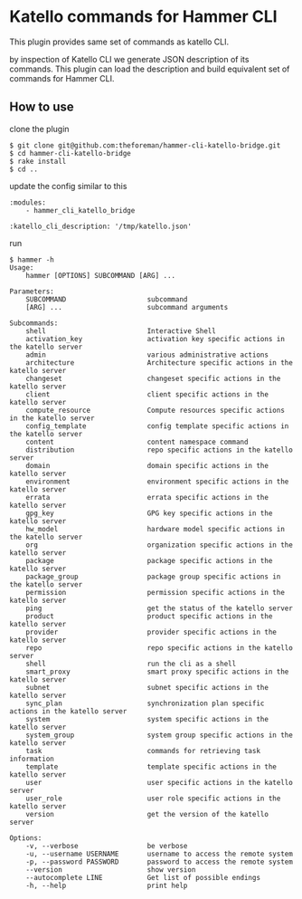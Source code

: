 Katello commands for Hammer CLI
===============================

This plugin provides same set of commands as katello CLI.

by inspection of Katello CLI we generate JSON description of its commands. This plugin can load the description and build equivalent set of commands for Hammer CLI.

How to use
----------

clone the plugin

    $ git clone git@github.com:theforeman/hammer-cli-katello-bridge.git
    $ cd hammer-cli-katello-bridge
    $ rake install
    $ cd ..

update the config similar to this

    :modules:
        - hammer_cli_katello_bridge

    :katello_cli_description: '/tmp/katello.json'

run 

    $ hammer -h
    Usage:
        hammer [OPTIONS] SUBCOMMAND [ARG] ...

    Parameters:
        SUBCOMMAND                    subcommand
        [ARG] ...                     subcommand arguments

    Subcommands:
        shell                         Interactive Shell
        activation_key                activation key specific actions in the katello server
        admin                         various administrative actions
        architecture                  Architecture specific actions in the katello server
        changeset                     changeset specific actions in the katello server
        client                        client specific actions in the katello server
        compute_resource              Compute resources specific actions in the katello server
        config_template               config template specific actions in the katello server
        content                       content namespace command
        distribution                  repo specific actions in the katello server
        domain                        domain specific actions in the katello server
        environment                   environment specific actions in the katello server
        errata                        errata specific actions in the katello server
        gpg_key                       GPG key specific actions in the katello server
        hw_model                      hardware model specific actions in the katello server
        org                           organization specific actions in the katello server
        package                       package specific actions in the katello server
        package_group                 package group specific actions in the katello server
        permission                    permission specific actions in the katello server
        ping                          get the status of the katello server
        product                       product specific actions in the katello server
        provider                      provider specific actions in the katello server
        repo                          repo specific actions in the katello server
        shell                         run the cli as a shell
        smart_proxy                   smart proxy specific actions in the katello server
        subnet                        subnet specific actions in the katello server
        sync_plan                     synchronization plan specific actions in the katello server
        system                        system specific actions in the katello server
        system_group                  system group specific actions in the katello server
        task                          commands for retrieving task information
        template                      template specific actions in the katello server
        user                          user specific actions in the katello server
        user_role                     user role specific actions in the katello server
        version                       get the version of the katello server

    Options:
        -v, --verbose                 be verbose
        -u, --username USERNAME       username to access the remote system
        -p, --password PASSWORD       password to access the remote system
        --version                     show version
        --autocomplete LINE           Get list of possible endings
        -h, --help                    print help
